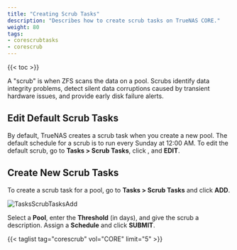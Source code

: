 ```yaml
---
title: "Creating Scrub Tasks"
description: "Describes how to create scrub tasks on TrueNAS CORE."
weight: 80
tags:
- corescrubtasks
- corescrub
---
```


{{< toc >}}

A "scrub" is when ZFS scans the data on a pool.
Scrubs identify data integrity problems, detect silent data corruptions caused by transient hardware issues, and provide early disk failure alerts.

## Edit Default Scrub Tasks

By default, TrueNAS creates a scrub task when you create a new pool.
The default schedule for a scrub is to run every Sunday at 12:00 AM.
To edit the default scrub, go to **Tasks > Scrub Tasks**, click <i class="fa fa-ellipsis-v" aria-hidden="true" title="Options"></i>, and **EDIT**.

## Create New Scrub Tasks

To create a scrub task for a pool, go to **Tasks > Scrub Tasks** and click **ADD**.

![TasksScrubTasksAdd](/images/CORE/Tasks/TasksScrubTasksAdd.png "Creating a new Scrub Task")

Select a **Pool**, enter the **Threshold** (in days), and give the scrub a description. Assign a **Schedule** and click **SUBMIT**.

{{< taglist tag="corescrub" vol="CORE" limit="5" >}}
